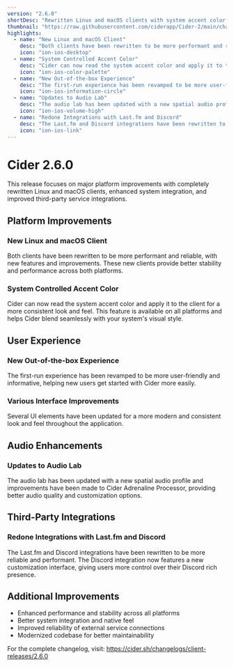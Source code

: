 ```yaml
---
version: "2.6.0"
shortDesc: "Rewritten Linux and macOS clients with system accent color support and improved integrations"
thumbnail: "https://raw.githubusercontent.com/ciderapp/Cider-2/main/changelogs/images/2.6.0.png"
highlights:
  - name: "New Linux and macOS Client"
    desc: "Both clients have been rewritten to be more performant and reliable, with new features and improvements."
    icon: "ion-ios-desktop"
  - name: "System Controlled Accent Color"
    desc: "Cider can now read the system accent color and apply it to the client for a more consistent look and feel. This can be applied on all platforms."
    icon: "ion-ios-color-palette"
  - name: "New Out-of-the-box Experience"
    desc: "The first-run experience has been revamped to be more user-friendly and informative."
    icon: "ion-ios-information-circle"
  - name: "Updates to Audio Lab"
    desc: "The audio lab has been updated with a new spatial audio profile and improvements have been made to Cider Adrenaline Processor."
    icon: "ion-ios-volume-high"
  - name: "Redone Integrations with Last.fm and Discord"
    desc: "The Last.fm and Discord integrations have been rewritten to be more reliable and performant. With a new customization interface for Discord."
    icon: "ion-ios-link"
---
```


# Cider 2.6.0

This release focuses on major platform improvements with completely rewritten Linux and macOS clients, enhanced system integration, and improved third-party service integrations.

## Platform Improvements

### New Linux and macOS Client
Both clients have been rewritten to be more performant and reliable, with new features and improvements. These new clients provide better stability and performance across both platforms.

### System Controlled Accent Color
Cider can now read the system accent color and apply it to the client for a more consistent look and feel. This feature is available on all platforms and helps Cider blend seamlessly with your system's visual style.

## User Experience

### New Out-of-the-box Experience
The first-run experience has been revamped to be more user-friendly and informative, helping new users get started with Cider more easily.

### Various Interface Improvements
Several UI elements have been updated for a more modern and consistent look and feel throughout the application.

## Audio Enhancements

### Updates to Audio Lab
The audio lab has been updated with a new spatial audio profile and improvements have been made to Cider Adrenaline Processor, providing better audio quality and customization options.

## Third-Party Integrations

### Redone Integrations with Last.fm and Discord
The Last.fm and Discord integrations have been rewritten to be more reliable and performant. The Discord integration now features a new customization interface, giving users more control over their Discord rich presence.

## Additional Improvements

- Enhanced performance and stability across all platforms
- Better system integration and native feel
- Improved reliability of external service connections
- Modernized codebase for better maintainability

For the complete changelog, visit: https://cider.sh/changelogs/client-releases/2.6.0 
